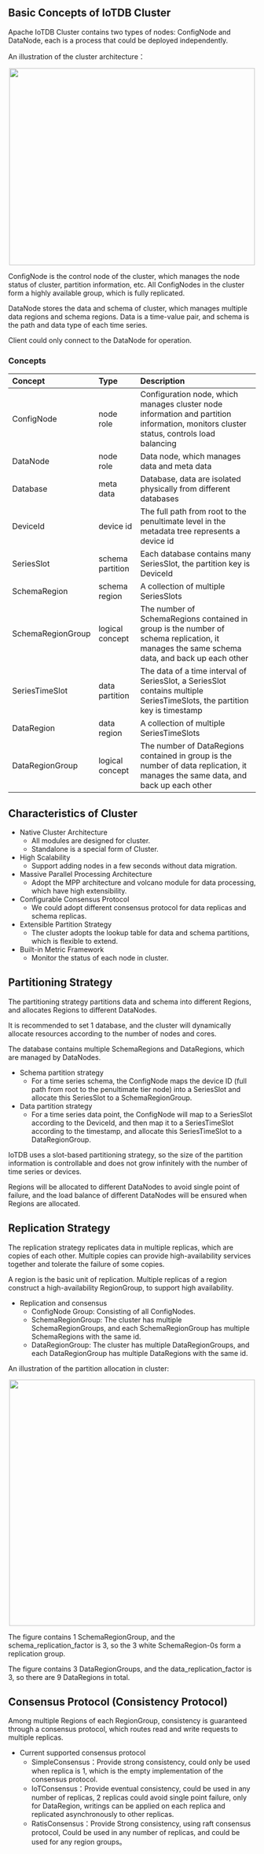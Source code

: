 <!--

```
Licensed to the Apache Software Foundation (ASF) under one
or more contributor license agreements.  See the NOTICE file
distributed with this work for additional information
regarding copyright ownership.  The ASF licenses this file
to you under the Apache License, Version 2.0 (the
"License"); you may not use this file except in compliance
with the License.  You may obtain a copy of the License at

    http://www.apache.org/licenses/LICENSE-2.0

Unless required by applicable law or agreed to in writing,
software distributed under the License is distributed on an
"AS IS" BASIS, WITHOUT WARRANTIES OR CONDITIONS OF ANY
KIND, either express or implied.  See the License for the
specific language governing permissions and limitations
under the License.
```

-->

## Basic Concepts of IoTDB Cluster

Apache IoTDB Cluster contains two types of nodes: ConfigNode and DataNode, each is a process that could be deployed independently.

An illustration of the cluster architecture：

<img style="width:100%; max-width:500px; max-height:400px; margin-left:auto; margin-right:auto; display:block;" src="https://github.com/apache/iotdb-bin-resources/blob/main/docs/UserGuide/Cluster/Architecture.png?raw=true">

ConfigNode is the control node of the cluster, which manages the node status of cluster, partition information, etc. All ConfigNodes in the cluster form a highly available group, which is fully replicated.

DataNode stores the data and schema of cluster, which manages multiple data regions and schema regions. Data is a time-value pair, and schema is the path and data type of each time series.

Client could only connect to the DataNode for operation.

### Concepts

| Concept           | Type                             | Description                                                                                                                                 |
|:------------------|:---------------------------------|:--------------------------------------------------------------------------------------------------------------------------------------------|
| ConfigNode        | node role                        | Configuration node, which manages cluster node information and partition information, monitors cluster status, controls load balancing      |
| DataNode          | node role                        | Data node, which manages data and meta data                                                                                                 |
| Database          | meta data                        | Database, data are isolated physically from different databases                                                                             |
| DeviceId          | device id                        | The full path from root to the penultimate level in the metadata tree represents a device id                                                |
| SeriesSlot        | schema partition                 | Each database contains many SeriesSlot, the partition key is DeviceId                                                                       |
| SchemaRegion      | schema region                    | A collection of multiple SeriesSlots                                                                                                        |
| SchemaRegionGroup | logical concept                  | The number of SchemaRegions contained in group is the number of schema replication, it manages the same schema data, and back up each other |
| SeriesTimeSlot    | data partition                   | The data of a time interval of SeriesSlot, a SeriesSlot contains multiple SeriesTimeSlots, the partition key is timestamp                   |
| DataRegion        | data region                      | A collection of multiple SeriesTimeSlots                                                                                                    |
| DataRegionGroup   | logical concept                  | The number of DataRegions contained in group is the number of data replication, it manages the same data, and back up each other            |

## Characteristics of Cluster

* Native Cluster Architecture
    * All modules are designed for cluster.
    * Standalone is a special form of Cluster.
* High Scalability
    * Support adding nodes in a few seconds without data migration.
* Massive Parallel Processing Architecture
    * Adopt the MPP architecture and volcano module for data processing, which have high extensibility.
* Configurable Consensus Protocol
    * We could adopt different consensus protocol for data replicas and schema replicas.
* Extensible Partition Strategy
    * The cluster adopts the lookup table for data and schema partitions, which is flexible to extend.
* Built-in Metric Framework
    * Monitor the status of each node in cluster.

## Partitioning Strategy

The partitioning strategy partitions data and schema into different Regions, and allocates Regions to different DataNodes.

It is recommended to set 1 database, and the cluster will dynamically allocate resources according to the number of nodes and cores.

The database contains multiple SchemaRegions and DataRegions, which are managed by DataNodes.

* Schema partition strategy 
    * For a time series schema, the ConfigNode maps the device ID (full path from root to the penultimate tier node) into a SeriesSlot and allocate this SeriesSlot to a SchemaRegionGroup.
* Data partition strategy
    * For a time series data point, the ConfigNode will map to a SeriesSlot according to the DeviceId, and then map it to a SeriesTimeSlot according to the timestamp, and allocate this SeriesTimeSlot to a DataRegionGroup.
  
IoTDB uses a slot-based partitioning strategy, so the size of the partition information is controllable and does not grow infinitely with the number of time series or devices.

Regions will be allocated to different DataNodes to avoid single point of failure, and the load balance of different DataNodes will be ensured when Regions are allocated.

## Replication Strategy

The replication strategy replicates data in multiple replicas, which are copies of each other. Multiple copies can provide high-availability services together and tolerate the failure of some copies.

A region is the basic unit of replication. Multiple replicas of a region construct a high-availability RegionGroup, to support high availability.

* Replication and consensus
  * ConfigNode Group: Consisting of all ConfigNodes.
  * SchemaRegionGroup: The cluster has multiple SchemaRegionGroups, and each SchemaRegionGroup has multiple SchemaRegions with the same id.
  * DataRegionGroup: The cluster has multiple DataRegionGroups, and each DataRegionGroup has multiple DataRegions with the same id.

An illustration of the partition allocation in cluster:

<img style="width:100%; max-width:500px; max-height:500px; margin-left:auto; margin-right:auto; display:block;" src="https://github.com/apache/iotdb-bin-resources/blob/main/docs/UserGuide/Cluster/Data-Partition.png?raw=true">

The figure contains 1 SchemaRegionGroup, and the schema_replication_factor is 3, so the 3 white SchemaRegion-0s form a replication group.

The figure contains 3 DataRegionGroups, and the data_replication_factor is 3, so there are 9 DataRegions in total.

## Consensus Protocol (Consistency Protocol)

Among multiple Regions of each RegionGroup, consistency is guaranteed through a consensus protocol, which routes read and write requests to multiple replicas.

* Current supported consensus protocol
  * SimpleConsensus：Provide strong consistency, could only be used when replica is 1, which is the empty implementation of the consensus protocol.
  * IoTConsensus：Provide eventual consistency, could be used in any number of replicas, 2 replicas could avoid single point failure, only for DataRegion, writings can be applied on each replica and replicated asynchronously to other replicas.
  * RatisConsensus：Provide Strong consistency, using raft consensus protocol, Could be used in any number of replicas, and could be used for any region groups。